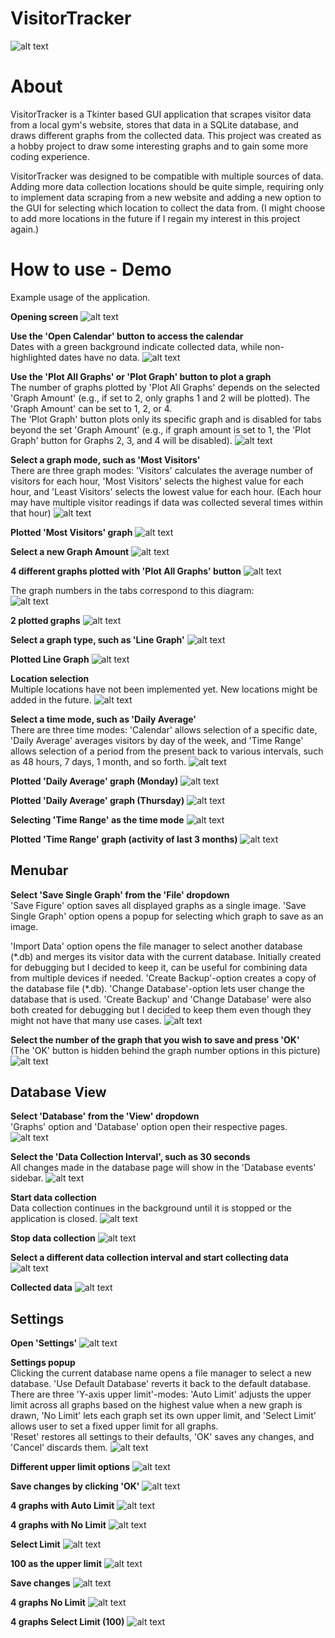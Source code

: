 # VisitorTracker
![alt text](img/p00-VisitorTracker.png)

# About
VisitorTracker is a Tkinter based GUI application that scrapes visitor data from a local gym's website, stores that data in a SQLite database, and draws different graphs from the collected data. This project was created as a hobby project to draw some interesting graphs and to gain some more coding experience.

VisitorTracker was designed to be compatible with multiple sources of data. Adding more data collection locations should be quite simple, requiring only to implement data scraping from a new website and adding a new option to the GUI for selecting which location to collect the data from. (I might choose to add more locations in the future if I regain my interest in this project again.)

# How to use - Demo

Example usage of the application.

**Opening screen**
![alt text](img/p01-main-menu.png)

**Use the 'Open Calendar' button to access the calendar**\
Dates with a green background indicate collected data, while non-highlighted dates have no data.
![alt text](img/p02-calendar.png)

**Use the 'Plot All Graphs' or 'Plot Graph' button to plot a graph**\
The number of graphs plotted by 'Plot All Graphs' depends on the selected 'Graph Amount' (e.g., if set to 2, only graphs 1 and 2 will be plotted). The 'Graph Amount' can be set to 1, 2, or 4.\
The 'Plot Graph' button plots only its specific graph and is disabled for tabs beyond the set 'Graph Amount' (e.g., if graph amount is set to 1, the 'Plot Graph' button for Graphs 2, 3, and 4 will be disabled).
![alt text](img/p03-plotted-1-graph.png)

**Select a graph mode, such as 'Most Visitors'**\
There are three graph modes: 'Visitors' calculates the average number of visitors for each hour, 'Most Visitors' selects the highest value for each hour, and 'Least Visitors' selects the lowest value for each hour. (Each hour may have multiple visitor readings if data was collected several times within that hour)
![alt text](img/p04-graph-mode.png)

**Plotted 'Most Visitors' graph**
![alt text](img/p05-most-visitors.png)

**Select a new Graph Amount**
![alt text](img/p06-graph-amount.png)

**4 different graphs plotted with 'Plot All Graphs' button**
![alt text](img/p07-plotted-4-graphs.png)

The graph numbers in the tabs correspond to this diagram:\
![alt text](img/square1234.png)

**2 plotted graphs**
![alt text](img/p08-plotted-2-graphs.png)

**Select a graph type, such as 'Line Graph'**
![alt text](img/p09-graph-type.png)

**Plotted Line Graph**
![alt text](img/p10-plotted-1-line-graph.png)

**Location selection**\
Multiple locations have not been implemented yet. New locations might be added in the future.
![alt text](img/p11-location.png)

**Select a time mode, such as 'Daily Average'**\
There are three time modes: 'Calendar' allows selection of a specific date, 'Daily Average' averages visitors by day of the week, and 'Time Range' allows selection of a period from the present back to various intervals, such as 48 hours, 7 days, 1 month, and so forth.
![alt text](img/p12-time-mode.png)

**Plotted 'Daily Average' graph (Monday)**
![alt text](img/p14-day.png)

**Plotted 'Daily Average' graph (Thursday)**
![alt text](img/p15-thursday.png)

**Selecting 'Time Range' as the time mode**
![alt text](img/p17-last.png)

**Plotted 'Time Range' graph (activity of last 3 months)**
![alt text](img/p18-last-3-months.png)

## Menubar

**Select 'Save Single Graph' from the 'File' dropdown**\
'Save Figure' option saves all displayed graphs as a single image. 'Save Single Graph' option opens a popup for selecting which graph to save as an image.

'Import Data' option opens the file manager to select another database (\*.db) and merges its visitor data with the current database. Initially created for debugging but I decided to keep it, can be useful for combining data from multiple devices if needed. 'Create Backup'-option creates a copy of the database file (\*.db). 'Change Database'-option lets user change the database that is used. 'Create Backup' and 'Change Database' were also both created for debugging but I decided to keep them even though they might not have that many use cases.
![alt text](img/p19-file.png)

**Select the number of the graph that you wish to save and press 'OK'**\
(The 'OK' button is hidden behind the graph number options in this picture)
![alt text](img/p20-save-single-graph.png)

## Database View

**Select 'Database' from the 'View' dropdown**\
'Graphs' option and 'Database' option open their respective pages.
![alt text](img/p21-view.png)

**Select the 'Data Collection Interval', such as 30 seconds**\
All changes made in the database page will show in the 'Database events' sidebar.
![alt text](img/p22-database.png)

**Start data collection**\
Data collection continues in the background until it is stopped or the application is closed.
![alt text](img/p23-interval.png)

**Stop data collection**
![alt text](img/p24-start.png)

**Select a different data collection interval and start collecting data**
![alt text](img/p25-stop.png)

**Collected data**
![alt text](img/p26-collect-data.png)

## Settings

**Open 'Settings'**
![alt text](img/p27-before-settings.png)

**Settings popup**\
Clicking the current database name opens a file manager to select a new database. 'Use Default Database' reverts it back to the default database.\
There are three 'Y-axis upper limit'-modes: 'Auto Limit' adjusts the upper limit across all graphs based on the highest value when a new graph is drawn, 'No Limit' lets each graph set its own upper limit, and 'Select Limit' allows user to set a fixed upper limit for all graphs.\
'Reset' restores all settings to their defaults, 'OK' saves any changes, and 'Cancel' discards them.
![alt text](img/p28-settings.png)

**Different upper limit options**
![alt text](img/p29-y-axis.png)

**Save changes by clicking 'OK'**
![alt text](img/p30-no-limit.png)

**4 graphs with Auto Limit**
![alt text](img/p31-4-graphs-auto-limit.png)

**4 graphs with No Limit**
![alt text](img/p32-4-graphs-no-limit.png)

**Select Limit**
![alt text](img/p33-select-limit.png)

**100 as the upper limit**
![alt text](img/p34-select-limit-100.png)

**Save changes**
![alt text](img/p35-limit-100.png)

**4 graphs No Limit**
![alt text](img/p36-plot-all.png)

**4 graphs Select Limit (100)**
![alt text](img/p37-4-graphs-100-limit.png)
